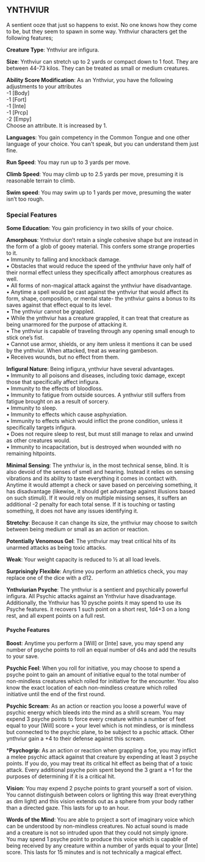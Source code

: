 ## YNTHVIUR
A sentient ooze that just so happens to exist. No one knows how they come to be, but they seem to spawn in some way. Ynthviur characters get the following features;

**Creature Type**: Ynthviur are infigura.

**Size**: Ynthviur can stretch up to 2 yards or compact down to 1 foot. They are between 44-73 kilos. They can be treated as small or medium creatures.

**Ability Score Modification**: As an Ynthviur, you have the following adjustments to your attributes  
-1 [Body]  
-1 [Fort]  
-1 [Inte]  
-1 [Prcp]  
-2 [Empy]  
Choose an attribute. It is increased by 1.

**Languages**: You gain competency in the Common Tongue and one other language of your choice. You can't speak, but you can understand them just fine.

**Run Speed**: You may run up to 3 yards per move.

**Climb Speed**: You may climb up to 2.5 yards per move, presuming it is reasonable terrain to climb.

**Swim speed**: You may swim up to 1 yards per move, presuming the water isn’t too rough.

### Special Features

**Some Education**: You gain proficiency in two skills of your choice.

**Amorphous**: Ynthviur don’t retain a single cohesive shape but are instead in the form of a glob of gooey material. This confers some strange properties to it.  
 • Immunity to falling and knockback damage.  
 • Obstacles that would reduce the speed of the ynthviur have only half of their normal effect unless they specifically affect amorphous creatures as well.  
 • All forms of non-magical attack against the ynthviur have disadvantage.  
 • Anytime a spell would be cast against the ynthviur that would affect its form, shape, composition, or mental state- the ynthviur gains a bonus to its saves against that effect equal to its level.  
 • The ynthviur cannot be grappled.  
 • While the ynthviur has a creature grappled, it can treat that creature as being unarmored for the purpose of attacking it.  
 • The ynthviur is capable of traveling through any opening small enough to stick one’s fist.  
 • Cannot use armor, shields, or any item unless it mentions it can be used by the ynthviur. When attacked, treat as wearing gambeson.  
 • Receives wounds, but no effect from them.

 **Infigural Nature**: Being infigura, ynthviur have several advantages.  
 • Immunity to all poisons and diseases, including toxic damage, except those that specifically affect infigura.  
 • Immunity to the effects of bloodloss.  
 • Immunity to fatigue from outside sources. A ynthviur still suffers from fatigue brought on as a result of sorcery.  
 • Immunity to sleep.  
 • Immunity to effects which cause asphyxiation.  
 • Immunity to effects which would inflict the prone condition, unless it specifically targets infigura.  
 • Does not require sleep to rest, but must still manage to relax and unwind as other creatures would.  
 • Immunity to incapacitation, but is destroyed when wounded with no remaining hitpoints.

**Minimal Sensing**: The ynthviur is, in the most technical sense, blind. It is also devoid of the senses of smell and hearing. Instead it relies on sensing vibrations and its ability to taste everything it comes in contact with. Anytime it would attempt a check or save based on perceiving something, it has disadvantage (likewise, it should get advantage against illusions based on such stimuli). If it would rely on multiple missing senses, it suffers an additional -2 penalty for each total sense. If it is touching or tasting something, it does not have any issues identifying it.

**Stretchy**: Because it can change its size, the ynthviur may choose to switch between being medium or small as an action or reaction.

**Potentially Venomous Gel**: The ynthviur may treat critical hits of its unarmed attacks as being toxic attacks.

**Weak**: Your weight capacity is reduced to ½ at all load levels.

**Surprisingly Flexible**: Anytime you perform an athletics check, you may replace one of the dice with a d12.

**Ynthviurian Psyche**: The ynthviur is a sentient and psychically powerful infigura. All Psychic attacks against an Ynthviur have disadvantage. Additionally, the Ynthviur has 10 pysche points it may spend to use its Psyche features. it recovers 1 such point on a short rest, 1d4+3 on a long rest, and all expent points on a full rest.

#### Psyche Features

**Boost**: Anytime you perform a [Will] or [Inte] save, you may spend any number of psyche points to roll an equal number of d4s and add the results to your save.

**Psychic Feel**: When you roll for initiative, you may choose to spend a psyche point to gain an amount of initiative equal to the total number of non-mindless creatures which rolled for initiative for the encounter. You also know the exact location of each non-mindless creature which rolled initiative until the end of the first round.

**Psychic Scream**: As an action or reaction you loose a powerful wave of psychic energy which bleeds into the mind as a shrill scream. You may expend 3 psyche points to force every creature within a number of feet equal to your [Will] score + your level which is not mindless, or is mindless but connected to the psychic plane, to be subject to a pschic attack. Other ynthviur gain a +4 to their defense against this scream.

***Psychogrip**: As an action or reaction when grappling a foe, you may inflict a melee psychic attack against that creature by expending at least 3 psyche points. If you do, you may treat its critical hit effect as being that of a toxic attack. Every additional psyche poin spent beyond the 3 grant a +1 for the purposes of determining if it is a critical hit.

**Vision**: You may expend 2 psyche points to grant yourself a sort of vision. You cannot distinguish between colors or lighting this way (treat everything as dim light) and this vision extends out as a sphere from your body rather than a directed gaze. This lasts for up to an hour.

**Words of the Mind**: You are able to project a sort of imaginary voice which can be understood by non-mindless creatures. No actual sound is made and a creature is not so intruded upon that they could not simply ignore. You may spend 1 psyche point to produce this voice which is capable of being received by any creature within a number of yards equal to your [Inte] score. This lasts for 15 minutes and is not technically a magical effect.
